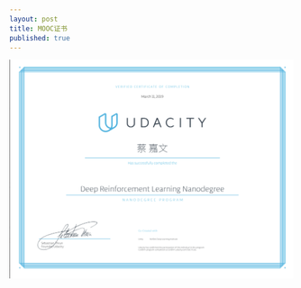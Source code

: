 ```yaml
---
layout: post
title: MOOC证书
published: true
---
```


![Udacity Deep Reinforcement Learning](/images/uda_drl.png)

